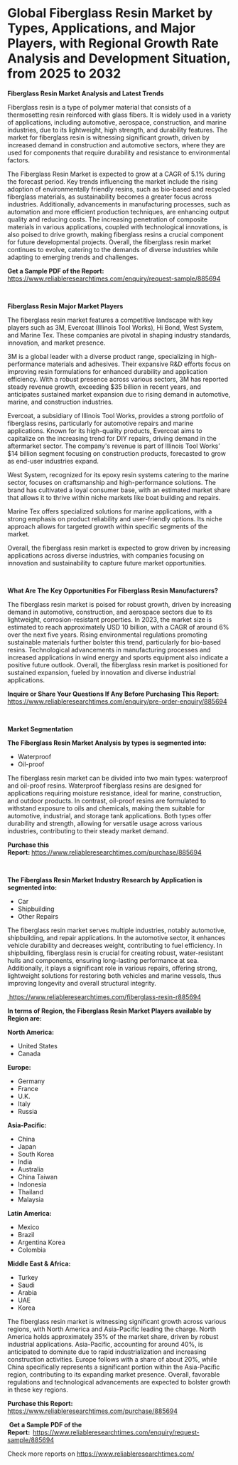 <p><h1>Global Fiberglass Resin Market by Types, Applications, and Major Players, with Regional Growth Rate Analysis and Development Situation, from 2025 to 2032</h1></p><p><strong>Fiberglass Resin Market Analysis and Latest Trends</strong></p>
<p><p>Fiberglass resin is a type of polymer material that consists of a thermosetting resin reinforced with glass fibers. It is widely used in a variety of applications, including automotive, aerospace, construction, and marine industries, due to its lightweight, high strength, and durability features. The market for fiberglass resin is witnessing significant growth, driven by increased demand in construction and automotive sectors, where they are used for components that require durability and resistance to environmental factors.</p><p>The Fiberglass Resin Market is expected to grow at a CAGR of 5.1% during the forecast period. Key trends influencing the market include the rising adoption of environmentally friendly resins, such as bio-based and recycled fiberglass materials, as sustainability becomes a greater focus across industries. Additionally, advancements in manufacturing processes, such as automation and more efficient production techniques, are enhancing output quality and reducing costs. The increasing penetration of composite materials in various applications, coupled with technological innovations, is also poised to drive growth, making fiberglass resins a crucial component for future developmental projects. Overall, the fiberglass resin market continues to evolve, catering to the demands of diverse industries while adapting to emerging trends and challenges.</p></p>
<p><strong>Get a Sample PDF of the Report:&nbsp;</strong> <a href="https://www.reliableresearchtimes.com/enquiry/request-sample/885694?utm_campaign=3317&utm_medium=2&utm_source=Github&utm_content=ia&utm_term=01042025&utm_id=fiberglass-resin">https://www.reliableresearchtimes.com/enquiry/request-sample/885694</a></p>
<p>&nbsp;</p>
<p><strong>Fiberglass Resin Major Market Players</strong></p>
<p><p>The fiberglass resin market features a competitive landscape with key players such as 3M, Evercoat (Illinois Tool Works), Hi Bond, West System, and Marine Tex. These companies are pivotal in shaping industry standards, innovation, and market presence.</p><p>3M is a global leader with a diverse product range, specializing in high-performance materials and adhesives. Their expansive R&D efforts focus on improving resin formulations for enhanced durability and application efficiency. With a robust presence across various sectors, 3M has reported steady revenue growth, exceeding $35 billion in recent years, and anticipates sustained market expansion due to rising demand in automotive, marine, and construction industries.</p><p>Evercoat, a subsidiary of Illinois Tool Works, provides a strong portfolio of fiberglass resins, particularly for automotive repairs and marine applications. Known for its high-quality products, Evercoat aims to capitalize on the increasing trend for DIY repairs, driving demand in the aftermarket sector. The company's revenue is part of Illinois Tool Works’ $14 billion segment focusing on construction products, forecasted to grow as end-user industries expand.</p><p>West System, recognized for its epoxy resin systems catering to the marine sector, focuses on craftsmanship and high-performance solutions. The brand has cultivated a loyal consumer base, with an estimated market share that allows it to thrive within niche markets like boat building and repairs. </p><p>Marine Tex offers specialized solutions for marine applications, with a strong emphasis on product reliability and user-friendly options. Its niche approach allows for targeted growth within specific segments of the market.</p><p>Overall, the fiberglass resin market is expected to grow driven by increasing applications across diverse industries, with companies focusing on innovation and sustainability to capture future market opportunities.</p></p>
<p>&nbsp;</p>
<p><strong>What Are The Key Opportunities For Fiberglass Resin Manufacturers?</strong></p>
<p><p>The fiberglass resin market is poised for robust growth, driven by increasing demand in automotive, construction, and aerospace sectors due to its lightweight, corrosion-resistant properties. In 2023, the market size is estimated to reach approximately USD 10 billion, with a CAGR of around 6% over the next five years. Rising environmental regulations promoting sustainable materials further bolster this trend, particularly for bio-based resins. Technological advancements in manufacturing processes and increased applications in wind energy and sports equipment also indicate a positive future outlook. Overall, the fiberglass resin market is positioned for sustained expansion, fueled by innovation and diverse industrial applications.</p></p>
<p><strong>Inquire or Share Your Questions If Any Before Purchasing This Report:</strong> <a href="https://www.reliableresearchtimes.com/enquiry/pre-order-enquiry/885694?utm_campaign=3317&utm_medium=2&utm_source=Github&utm_content=ia&utm_term=01042025&utm_id=fiberglass-resin">https://www.reliableresearchtimes.com/enquiry/pre-order-enquiry/885694</a></p>
<p>&nbsp;</p>
<p><strong>Market Segmentation</strong></p>
<p><strong>The Fiberglass Resin Market Analysis by types is segmented into:</strong></p>
<p><ul><li>Waterproof</li><li>Oil-proof</li></ul></p>
<p><p>The fiberglass resin market can be divided into two main types: waterproof and oil-proof resins. Waterproof fiberglass resins are designed for applications requiring moisture resistance, ideal for marine, construction, and outdoor products. In contrast, oil-proof resins are formulated to withstand exposure to oils and chemicals, making them suitable for automotive, industrial, and storage tank applications. Both types offer durability and strength, allowing for versatile usage across various industries, contributing to their steady market demand.</p></p>
<p><strong>Purchase this Report:&nbsp;</strong><a href="https://www.reliableresearchtimes.com/purchase/885694?utm_campaign=3317&utm_medium=2&utm_source=Github&utm_content=ia&utm_term=01042025&utm_id=fiberglass-resin">https://www.reliableresearchtimes.com/purchase/885694</a></p>
<p>&nbsp;</p>
<p><strong>The Fiberglass Resin Market Industry Research by Application is segmented into:</strong></p>
<p><ul><li>Car</li><li>Shipbuilding</li><li>Other Repairs</li></ul></p>
<p><p>The fiberglass resin market serves multiple industries, notably automotive, shipbuilding, and repair applications. In the automotive sector, it enhances vehicle durability and decreases weight, contributing to fuel efficiency. In shipbuilding, fiberglass resin is crucial for creating robust, water-resistant hulls and components, ensuring long-lasting performance at sea. Additionally, it plays a significant role in various repairs, offering strong, lightweight solutions for restoring both vehicles and marine vessels, thus improving longevity and overall structural integrity.</p></p>
<p><a href="https://www.reliableresearchtimes.com/fiberglass-resin-r885694?utm_campaign=3317&utm_medium=2&utm_source=Github&utm_content=ia&utm_term=01042025&utm_id=fiberglass-resin">&nbsp;https://www.reliableresearchtimes.com/fiberglass-resin-r885694</a></p>
<p><strong>In terms of Region, the Fiberglass Resin Market Players available by Region are:</strong></p>
<p>
    <p> <strong> North America: </strong>
        <ul>
            <li>United States</li>
            <li>Canada</li>
        </ul>
        </p> 
    <p> <strong> Europe: </strong>
        <ul>
            <li>Germany</li>
            <li>France</li>
            <li>U.K.</li>
            <li>Italy</li>
            <li>Russia</li>
        </ul>
        </p> 
    <p> <strong> Asia-Pacific: </strong>
        <ul>
            <li>China</li>
            <li>Japan</li>
            <li>South Korea</li>
            <li>India</li>
            <li>Australia</li>
            <li>China Taiwan</li>
            <li>Indonesia</li>
            <li>Thailand</li>
            <li>Malaysia</li>
        </ul>
        </p> 
    <p> <strong> Latin America: </strong>
        <ul>
            <li>Mexico</li>
            <li>Brazil</li>
            <li>Argentina Korea</li>
            <li>Colombia</li>
        </ul>
        </p> 
    <p> <strong> Middle East & Africa: </strong>
        <ul>
            <li>Turkey</li>
            <li>Saudi</li>
            <li>Arabia</li>
            <li>UAE</li>
            <li>Korea</li>
        </ul>
    </p>
    </p>
<p><p>The fiberglass resin market is witnessing significant growth across various regions, with North America and Asia-Pacific leading the charge. North America holds approximately 35% of the market share, driven by robust industrial applications. Asia-Pacific, accounting for around 40%, is anticipated to dominate due to rapid industrialization and increasing construction activities. Europe follows with a share of about 20%, while China specifically represents a significant portion within the Asia-Pacific region, contributing to its expanding market presence. Overall, favorable regulations and technological advancements are expected to bolster growth in these key regions.</p></p>
<p><strong>Purchase this Report: </strong><a href="https://www.reliableresearchtimes.com/purchase/885694?utm_campaign=3317&utm_medium=2&utm_source=Github&utm_content=ia&utm_term=01042025&utm_id=fiberglass-resin">https://www.reliableresearchtimes.com/purchase/885694</a></p>
<p>&nbsp;<strong>Get a Sample PDF of the Report:&nbsp;&nbsp;</strong><a href="https://www.reliableresearchtimes.com/enquiry/request-sample/885694?utm_campaign=3317&utm_medium=2&utm_source=Github&utm_content=ia&utm_term=01042025&utm_id=fiberglass-resin">https://www.reliableresearchtimes.com/enquiry/request-sample/885694</a></p>
<p><strong></strong></p>
<p>Check more reports on <a href="https://www.reliableresearchtimes.com/?utm_campaign=3317&utm_medium=2&utm_source=Github&utm_content=ia&utm_term=01042025&utm_id=fiberglass-resin">https://www.reliableresearchtimes.com/</a></p>